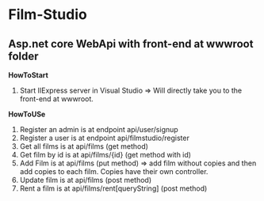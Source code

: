 # Film-Studio
## Asp.net core WebApi with front-end at wwwroot folder

**HowToStart**

1. Start IIExpress server in Visual Studio => Will directly take you to the front-end at wwwroot.

**HowToUSe**

1. Register an admin is at endpoint api/user/signup
2. Register a user is at endpoint api/filmstudio/register
3. Get all films is at api/films (get method)
4. Get film by id is at api/films/{id} (get method with id)
5. Add Film is at api/films (put method) => add film without copies and then add copies to each film. Copies have their own controller.
6. Update film is at api/films (post method)
7. Rent a film is at api/films/rent[queryString] (post method)
